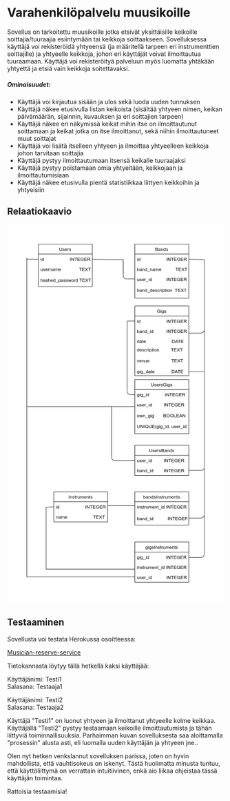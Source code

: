 # Varahenkilöpalvelu muusikoille


Sovellus on tarkoitettu muusikoille jotka etsivät yksittäisille keikoille soittajia/tuuraajia esiintymään tai keikkoja soittaakseen. Sovelluksessa käyttäjä voi rekisteröidä yhtyeensä (ja määritellä tarpeen eri instrumenttien soittajille) ja yhtyeelle keikkoja, johon eri käyttäjät voivat ilmoittautua tuuraamaan. Käyttäjä voi rekisteröityä palveluun myös luomatta yhtäkään yhtyettä ja etsiä vain keikkoja soitettavaksi.
  
##### Ominaisuudet:

- Käyttäjä voi kirjautua sisään ja ulos sekä luoda uuden tunnuksen
- Käyttäjä näkee etusivulla listan keikoista (sisältää yhtyeen nimen, keikan päivämäärän, sijainnin, kuvauksen ja eri soittajien tarpeen)
- Käyttäjä näkee eri näkymissä keikat mihin itse on ilmoittautunut soittamaan ja keikat jotka on itse ilmoittanut, sekä niihin ilmoittautuneet muut soittajat
- Käyttäjä voi lisätä itselleen yhtyeen ja ilmoittaa yhtyeelleen keikkoja johon tarvitaan soittajia
- Käyttäjä pystyy ilmoittautumaan itsensä keikalle tuuraajaksi
- Käyttäjä pystyy poistamaan omia yhtyeitään, keikkojaan ja ilmoittautumisiaan
- Käyttäjä näkee etusivulla pientä statistiikkaa liittyen keikkoihin ja yhtyeisiin

## Relaatiokaavio

![alt text](https://github.com/Faktatykki/musician-reserve-service/blob/main/documentation/musician-reserve-schema.png)

## Testaaminen 

Sovellusta voi testata Herokussa osoitteessa:

[Musician-reserve-service](https://musician-reserve-service.herokuapp.com/)

Tietokannasta löytyy tällä hetkellä kaksi käyttäjää:

Käyttäjänimi: Testi1  
Salasana: Testaaja1 
  
Käyttäjänimi: Testi2  
Salasana: Testaaja2  
  
  
Käyttäjä "Testi1" on luonut yhtyeen ja ilmoittanut yhtyeelle kolme keikkaa. Käyttäjällä "Testi2" pystyy testaamaan keikoille ilmoittautumista ja tähän 
liittyviä toiminnallisuuksia. Parhaimman kuvan sovelluksesta saa aloittamalla "prosessin" alusta asti, eli luomalla uuden käyttäjän ja yhtyeen jne.. 

Olen nyt hetken venkslannut sovelluksen parissa, joten on hyvin mahdollista, että vauhtisokeus on iskenyt. Tästä huolimatta minusta tuntuu, että käyttöliittymä 
on verrattain intuitiivinen, enkä aio liikaa ohjeistaa tässä käyttäjän toimintaa.

  
Rattoisia testaamisia!









